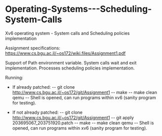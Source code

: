 # Operating-Systems---Scheduling-System-Calls
Xv6 operating system - System calls and Scheduling policies implementation 

Assignment specifications: https://www.cs.bgu.ac.il/~os172/wiki.files/Assignment1.pdf

Support of Path environment variable.
System calls wait and exit implementation.
Processes scheduling policies implementation.

Running:
- If already patched:
  -- git clone http://www.cs.bgu.ac.il/~os172/git/Assignment1
  -- make
  -- make clean qemu
  -- Shell is opened, can run programs within xv6 (sanity program for testing).

- If not already patched:
  -- git clone http://www.cs.bgu.ac.il/~os172/git/Assignment1
  -- git apply 203695067_203751920.patch
  -- make
  -- make clean qemu
  -- Shell is opened, can run programs within xv6 (sanity program for testing).
